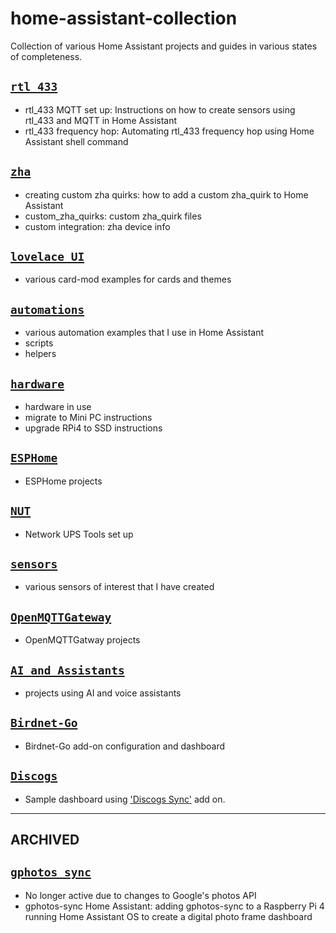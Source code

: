 # home-assistant-collection
Collection of various Home Assistant projects and guides in various states of completeness. 

## [`rtl_433`](https://github.com/iamjoshk/home-assistant-collection/tree/main/rtl_433)
+ rtl_433 MQTT set up: Instructions on how to create sensors using rtl_433 and MQTT in Home Assistant
+ rtl_433 frequency hop: Automating rtl_433 frequency hop using Home Assistant shell command

## [`zha`](https://github.com/iamjoshk/home-assistant-collection/tree/main/zha)
+ creating custom zha quirks: how to add a custom zha_quirk to Home Assistant
+ custom_zha_quirks: custom zha_quirk files
+ custom integration: zha device info

## [`lovelace UI`](https://github.com/iamjoshk/home-assistant-collection/tree/main/lovelace%20UI)
+ various card-mod examples for cards and themes

## [`automations`](https://github.com/iamjoshk/home-assistant-collection/tree/main/automations)
+ various automation examples that I use in Home Assistant
+ scripts
+ helpers

## [`hardware`](https://github.com/iamjoshk/home-assistant-collection/tree/main/hardware)
+ hardware in use
+ migrate to Mini PC instructions
+ upgrade RPi4 to SSD instructions

## [`ESPHome`](https://github.com/iamjoshk/home-assistant-collection/tree/main/ESPHome)
+ ESPHome projects

## [`NUT`](https://github.com/iamjoshk/home-assistant-collection/tree/main/NUT)
+ Network UPS Tools set up

## [`sensors`](https://github.com/iamjoshk/home-assistant-collection/tree/main/sensors)
+ various sensors of interest that I have created

## [`OpenMQTTGateway`](https://github.com/iamjoshk/home-assistant-collection/tree/main/OpenMQTTGateway)
+ OpenMQTTGatway projects

## [`AI and Assistants`](https://github.com/iamjoshk/home-assistant-collection/tree/main/AI%20and%20Assistants)
+ projects using AI and voice assistants

## [`Birdnet-Go`](https://github.com/iamjoshk/home-assistant-collection/tree/main/birdnet-go)
+ Birdnet-Go add-on configuration and dashboard

## [`Discogs`](https://github.com/iamjoshk/home-assistant-collection/tree/main/discogs)
+ Sample dashboard using ['Discogs Sync'](https://github.com/iamjoshk/discogs_sync) add on.

---
## ARCHIVED

## [`gphotos_sync`](https://github.com/iamjoshk/home-assistant-collection/tree/main/gphotos_sync)
+ No longer active due to changes to Google's photos API
+ gphotos-sync Home Assistant: adding gphotos-sync to a Raspberry Pi 4 running Home Assistant OS to create a digital photo frame dashboard
